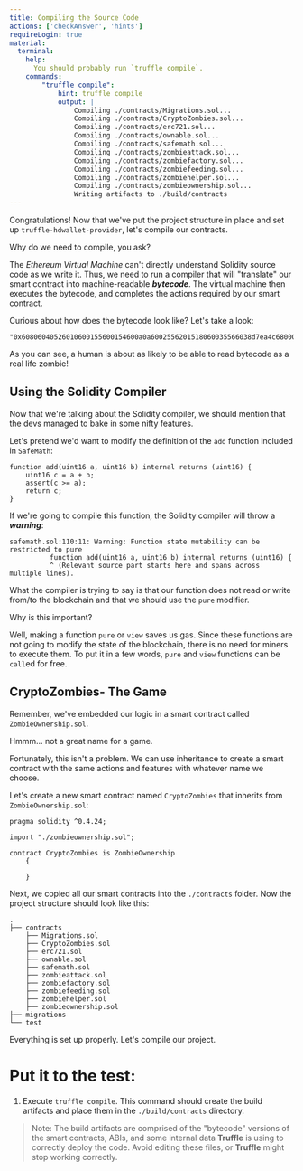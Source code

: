 ```yaml
---
title: Compiling the Source Code
actions: ['checkAnswer', 'hints']
requireLogin: true
material:
  terminal:
    help:
      You should probably run `truffle compile`.
    commands:
        "truffle compile":
            hint: truffle compile
            output: |
                Compiling ./contracts/Migrations.sol...
                Compiling ./contracts/CryptoZombies.sol...
                Compiling ./contracts/erc721.sol...
                Compiling ./contracts/ownable.sol...
                Compiling ./contracts/safemath.sol...
                Compiling ./contracts/zombieattack.sol...
                Compiling ./contracts/zombiefactory.sol...
                Compiling ./contracts/zombiefeeding.sol...
                Compiling ./contracts/zombiehelper.sol...
                Compiling ./contracts/zombieownership.sol...
                Writing artifacts to ./build/contracts
---
```


Congratulations! Now that we've put the project structure in place and set up `truffle-hdwallet-provider`, let's compile our contracts.

Why do we need to compile, you ask?

The _Ethereum Virtual Machine_ can't directly understand Solidity source code as we write it. Thus, we need to run a compiler that will "translate" our smart contract into machine-readable ***bytecode***. The virtual machine then executes the bytecode, and completes the actions required by our smart contract.

Curious about how does the bytecode look like? Let's take a look:

```
"0x60806040526010600155600154600a0a6002556201518060035566038d7ea4c6800060085560006009556046600a55336000806101000a81548173ffffffffffffffffffffffffffffffffffffffff021916908373ffffffffffffffffffffffffffffffffffffffff1..."
```

As you can see, a human is about as likely to be able to read bytecode as a real life zombie!

## Using the Solidity Compiler

Now that we're talking about the Solidity compiler, we should mention that the devs managed to bake in some nifty features.

Let's pretend we'd want to modify the definition of the `add` function included in `SafeMath`:

```
function add(uint16 a, uint16 b) internal returns (uint16) {
    uint16 c = a + b;
    assert(c >= a);
    return c;
}
```

If we're going to compile this function, the Solidity compiler will throw a ***warning***:

```
safemath.sol:110:11: Warning: Function state mutability can be restricted to pure
          function add(uint16 a, uint16 b) internal returns (uint16) {
          ^ (Relevant source part starts here and spans across multiple lines).
```

What the compiler is trying to say is that our function does not read or write from/to the blockchain and that we should use the `pure` modifier.

Why is this important?

Well, making a function `pure` or `view` saves us gas. Since these functions are not going to modify the state of the blockchain, there is no need for miners to execute them. To put it in a few words, `pure` and `view` functions can be `call`ed for free.


## CryptoZombies- The Game

Remember, we've embedded our logic in a smart contract called `ZombieOwnership.sol`.

Hmmm... not a great name for a game.

Fortunately, this isn't a problem. We can use inheritance to create a smart contract with the same actions and features with whatever name we choose.

Let's create a new smart contract named `CryptoZombies` that inherits from `ZombieOwnership.sol`:

```solidity
pragma solidity ^0.4.24;

import "./zombieownership.sol";

contract CryptoZombies is ZombieOwnership
    {

    }
```

Next, we copied all our smart contracts into the `./contracts` folder. Now the project structure should look like this:

```
.
├── contracts
    ├── Migrations.sol
    ├── CryptoZombies.sol
    ├── erc721.sol
    ├── ownable.sol
    ├── safemath.sol
    ├── zombieattack.sol
    ├── zombiefactory.sol
    ├── zombiefeeding.sol
    ├── zombiehelper.sol
    ├── zombieownership.sol
├── migrations
└── test
```

Everything is set up properly. Let's compile our project.

# Put it to the test:

1. Execute `truffle compile`. This command should create the build artifacts and place them in the `./build/contracts` directory.

 >Note: The build artifacts are comprised of the "bytecode" versions of the smart contracts, ABIs, and some internal data **Truffle** is using to correctly deploy the code. Avoid editing these files, or **Truffle** might stop working correctly.
